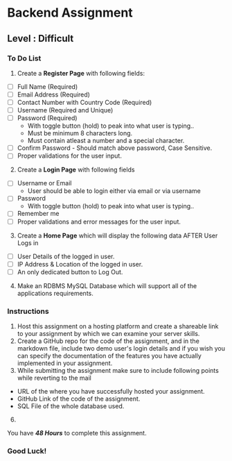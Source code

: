 # Backend Assignment
## Level : Difficult
### To Do List

1. Create a **Register Page** with following fields:


- [ ] Full Name (Required)
- [ ] Email Address (Required)
- [ ] Contact Number with Country Code (Required)
- [ ] Username (Required and Unique)
- [ ] Password (Required)
  - With toggle button (hold) to peak into what user is typing..
  - Must be minimum 8 characters long.
  - Must contain atleast a number and a special character.
- [ ] Confirm Password - Should match above password, Case Sensitive.
- [ ] Proper validations for the user input.

2. Create a **Login Page** with following fields


  - [ ] Username or Email
    - User should be able to login either via email or via username
  - [ ] Password
    - With toggle button (hold) to peak into what user is typing..
  - [ ] Remember me
  - [ ] Proper validations and error messages for the user input.

3. Create a **Home Page** which will display the following data AFTER User Logs in
  - [ ] User Details of the logged in user.
  - [ ] IP Address & Location of the logged in user.
  - [ ] An only dedicated button to Log Out.

4. Make an RDBMS MySQL Database which will support all of the applications requirements.


### Instructions

1. Host this assignment on a hosting platform and create a shareable link to your assignment by which we can examine your server skills.
3. Create a GitHub repo for the code of the assignment, and in the markdown file, include two demo user's login details and if you wish you can specify the documentation of the features you have actually implemented in your assignment.
4. While submitting the assignment make sure to include following points while reverting to the mail
  - URL of the where you have successfully hosted your assignment.
  - GitHub Link of the code of the assignment.
  - SQL File of the whole database used.
6. 
You have _**48 Hours**_ to complete this assignment.
### Good Luck!
